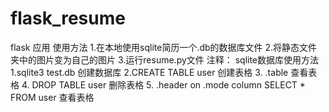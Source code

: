 # flask_resume
flask 应用
使用方法
1.在本地使用sqlite简历一个.db的数据库文件
2.将静态文件夹中的图片变为自己的图片
3.运行resume.py文件
注释：
sqlite数据库使用方法
1.sqlite3 test.db  创建数据库
2.CREATE TABLE user 创建表格
3. .table 查看表格
4. DROP TABLE user 删除表格
5. .header on
   .mode column
   SELECT * FROM user 查看表格
